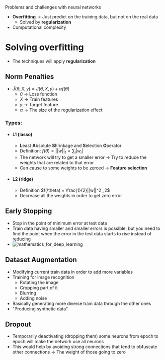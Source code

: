 Problems and challenges with neural networks
- **Overfitting** -> Just predict on the training data, but not on the real data
	- Solved by **regularization**
- Computational complexity


# Solving overfitting
- The techniques will apply **regularization**
## Norm Penalties
- $Ĵ(\theta, X, y) = J(\theta, X, y) + \alpha f(\theta)$
	- $\theta$ -> Loss function
	- $X$ -> Train features
	- $y$ -> Target feature
	- $\alpha$ -> The size of the regularization effect

### Types:
- #### L1 (lasso)
	- **L**east **A**bsolute **S**hrinkage and **S**election **O**perator 
	- Definition: $f(\theta) = ||w||_1 = \sum _i |w_i|$
	- The network will try to get a smaller error -> Try to reduce the weights that are related to that error 
	- Can cause to some weights to be zeroed -> **Feature selection**
- #### L2 (ridge)
	- Definition $f(\theta) = \frac{1}{2}||w||^2 _2$
	- Decrease all the weights in order to get zero error
## Early Stopping
- Stop in the point of minimum error at test data
- Train data having smaller and smaller errors is possible, but you need to find the point when the error in the test data starts to rise instead of reducing
- ![mathematics_for_deep_learning](pt_4_train_vs_test_data_sweet_spot.png)

## Dataset Augmentation
- Modifying current train data in order to add more variables
- Training for image recognition
	- Rotating the image
	- Cropping part of it
	- Blurring
	- Adding noise
- Basically generating more diverse train data through the other ones
- "Producing synthetic data"

## Dropout
- Temporarily deactivating (dropping them) some neurons from epoch to epoch will make the network use all neurons
- This would help by avoiding strong connections that tend to obfuscate other connections -> The weight of those going to zero